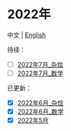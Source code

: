 # 2022年
中文 | [English](en_README.md)  


待续：
- [ ] [2022年7月_杂烩](2022_07/cn_2022_07.md)
- [ ] [2022年7月_数学](2022_07/cn_math_2022_07.md)

已更新：
- [x] [2022年6月_杂烩](2022_05&06/2022_06.md)
- [x] [2022年6月_数学](2022_05&06/math_2022_06.md)
- [x] [2022年5月](2022_05&06/2022_05.md)
